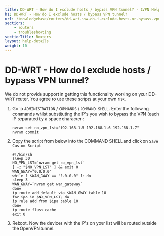 ```yaml
---
title: DD-WRT - How do I exclude hosts / bypass VPN tunnel? - IVPN Help
h1: DD-WRT - How do I exclude hosts / bypass VPN tunnel?
url: /knowledgebase/routers/dd-wrt-how-do-i-exclude-hosts-or-bypass-vpn-tunnel/
sections:
    - routers
    - troubleshooting
sectionTitle: Routers
layout: help-details
weight: 10
---
```

# DD-WRT - How do I exclude hosts / bypass VPN tunnel?

<div markdown="1" class="notice notice--warning">
We do not provide support in getting this functionality working on your DD-WRT router. You agree to use these scripts at your own risk.
</div>

1.  Go to `ADMINISTRATION` / `COMMANDS` / `COMMAND SHELL`. Enter the following commands whilst substituting the IP's you wish to bypass the VPN (each IP separated by a space character):

    ```
    nvram set no_vpn_lst="192.168.1.5 192.168.1.6 192.168.1.7"
    nvram commit
    ```

2.  Copy the script from below into the COMMAND SHELL and click on `Save Custom Script`

    ```
    #!/bin/sh
    sleep 30
    NO_VPN_LST=`nvram get no_vpn_lst`
    [ -z "$NO_VPN_LST" ] && exit 0
    WAN_GWAY="0.0.0.0"
    while [ $WAN_GWAY == "0.0.0.0" ]; do
    sleep 3
    WAN_GWAY=`nvram get wan_gateway`
    done
    ip route add default via $WAN_GWAY table 10
    for ipa in $NO_VPN_LST; do
    ip rule add from $ipa table 10
    done
    ip route flush cache
    exit 0
    ```

3.  Reboot. Now the devices with the IP's on your list will be routed outside the OpenVPN tunnel.
